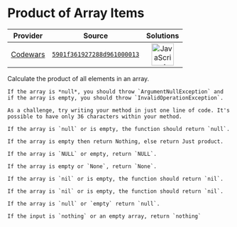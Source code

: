 [_metadata_:generated]: - "true"

# Product of Array Items

<!-- INFO TABLE BEGIN -->

| Provider                                        | Source                                                                               | Solutions                                                                                                                                                    |
| :---------------------------------------------: | :----------------------------------------------------------------------------------: | :----------------------------------------------------------------------------------------------------------------------------------------------------------: |
| [Codewars](../../../docs/providers/Codewars.md) | [`5901f361927288d961000013`](https://www.codewars.com/kata/5901f361927288d961000013) | [<img src="https://res.cloudinary.com/rascaltwo/image/upload/v1631924076/javascript_ehszr7.svg" alt="JavaScript" title="JavaScript" width="50" />](solve.js) |

<!-- INFO TABLE END -->

Calculate the product of all elements in an array.
```if:csharp
If the array is *null*, you should throw `ArgumentNullException` and if the array is empty, you should throw `InvalidOperationException`.

As a challenge, try writing your method in just one line of code. It's possible to have only 36 characters within your method.
```
```if:javascript
If the array is `null` or is empty, the function should return `null`.
```
```if:haskell
If the array is empty then return Nothing, else return Just product.
```
```if:php
If the array is `NULL` or empty, return `NULL`.
```
```if:python
If the array is empty or `None`, return `None`.
```
```if:ruby
If the array is `nil` or is empty, the function should return `nil`.
```
```if:crystal
If the array is `nil` or is empty, the function should return `nil`.
```
```if:groovy
If the array is `null` or `empty` return `null`.
```
```if:julia
If the input is `nothing` or an empty array, return `nothing`
```


